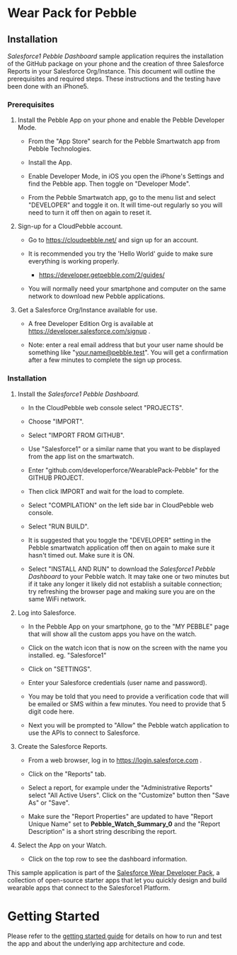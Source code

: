 Wear Pack for Pebble
====================



Installation
------------

*Salesforce1 Pebble Dashboard* sample application requires the installation of
the GitHub package on your phone and the creation of three Salesforce Reports in
your Salesforce Org/Instance.  This document will outline the prerequisites and
required steps.  These instructions and the testing have been done with an
iPhone5.



### Prerequisites

1.  Install the Pebble App on your phone and enable the Pebble Developer Mode.

    -   From the "App Store" search for the Pebble Smartwatch app from Pebble
        Technologies.

    -   Install the App.

    -   Enable Developer Mode, in iOS you open the iPhone's Settings and find
        the Pebble app.  Then toggle on "Developer Mode".

    -   From the Pebble Smartwatch app, go to the menu list and select
        "DEVELOPER" and toggle it on.  It will time-out regularly so you will
        need to turn it off then on again to reset it.

2.  Sign-up for a CloudPebble account.

    -   Go to <https://cloudpebble.net/> and sign up for an account.

    -   It is recommended you try the 'Hello World' guide to make sure
        everything is working properly.

        -   <https://developer.getpebble.com/2/guides/>

    -   You will normally need your smartphone and computer on the same network
        to download new Pebble applications.

3.  Get a Salesforce Org/Instance available for use.

    -   A free Developer Edition Org is available at
        <https://developer.salesforce.com/signup> .

    -   Note: enter a real email address that but your user name should be
        something like "your.name@pebble.test".  You will get a confirmation
        after a few minutes to complete the sign up process.



### Installation

1.  Install the *Salesforce1 Pebble Dashboard.*

    -   In the CloudPebble web console select "PROJECTS".

    -   Choose "IMPORT".

    -   Select "IMPORT FROM GITHUB".

    -   Use "Salesforce1" or a similar name that you want to be displayed from
        the app list on the smartwatch.

    -   Enter "github.com/developerforce/WearablePack-Pebble" for the GITHUB
        PROJECT.

    -   Then click IMPORT and wait for the load to complete.

    -   Select "COMPILATION" on the left side bar in CloudPebble web console.

    -   Select "RUN BUILD".

    -   It is suggested that you toggle the "DEVELOPER" setting in the Pebble
        smartwatch application off then on again to make sure it hasn't timed
        out.  Make sure it is ON.

    -   Select "INSTALL AND RUN" to download the *Salesforce1 Pebble Dashboard*
        to your Pebble watch.  It may take one or two minutes but if it take any
        longer it likely did not establish a suitable connection; try refreshing
        the browser page and making sure you are on the same WiFi network.

2.  Log into Salesforce.

    -   In the Pebble App on your smartphone, go to the "MY PEBBLE" page that
        will show all the custom apps you have on the watch.

    -   Click on the watch icon that is now on the screen with the name you
        installed. eg. "Salesforce1"

    -   Click on "SETTINGS".

    -   Enter your Salesforce credentials (user name and password).

    -   You may be told that you need to provide a verification code that will
        be emailed or SMS within a few minutes.  You need to provide that 5
        digit code here.

    -   Next you will be prompted to "Allow" the Pebble watch application to use
        the APIs to connect to Salesforce.

3.  Create the Salesforce Reports.

    -   From a web browser, log in to <https://login.salesforce.com> .

    -   Click on the "Reports" tab.

    -   Select a report, for example under the "Administrative Reports" select
        "All Active Users".  Click on the "Customize" button then "Save As" or
        "Save".

    -   Make sure the "Report Properties" are updated to have "Report Unique
        Name" set to **Pebble_Watch_Summary_0** and the "Report Description" is
        a short string describing the report.

4.  Select the App on your Watch.

    -   Click on the top row to see the dashboard information.



This sample application is part of the [Salesforce Wear Developer Pack][2], a
collection of open-source starter apps that let you quickly design and build
wearable apps that connect to the Salesforce1 Platform.

[2]: <http://developer.salesforce.com/wear>



Getting Started
===============

Please refer to the [getting started guide][1] for details on how to run and
test the app and about the underlying app architecture and code.

[1]: <http://developer.salesforce.com/wear>






